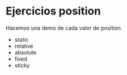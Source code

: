 # Ejercicios position
Hacemos una demo de cada valor de position
* static
* relative
* absolute
* fixed
* sticky

